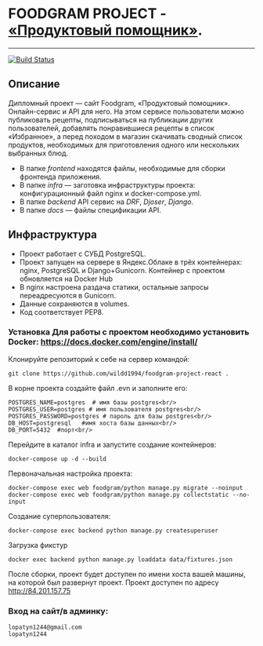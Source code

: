 # FOODGRAM PROJECT - [«Продуктовый помощник»](http://84.201.157.75/signin).
____
[![Build Status](https://travis-ci.com/h0diush/foodgram-project-react.svg?branch=master)](https://travis-ci.com/h0diush/foodgram-project-react)

## Описание
Дипломный проект — сайт Foodgram, «Продуктовый помощник». Онлайн-сервис и API для него. 
На этом сервисе пользователи можно публиковать рецепты, подписываться на публикации других пользователей,
добавлять понравившиеся рецепты в список «Избранное», а перед походом в магазин 
скачивать сводный список продуктов, необходимых для приготовления одного или нескольких выбранных блюд.

- В папке *frontend* находятся файлы, необходимые для сборки фронтенда приложения.
- В папке *infra* — заготовка инфраструктуры проекта: конфигурационный файл nginx и docker-compose.yml.
- В папке *backend* API сервис на _DRF_, _Djoser_, _Django_.
- В папке *docs* — файлы спецификации API.


## Инфраструктура

- Проект работает с СУБД PostgreSQL.
- Проект запущен на сервере в Яндекс.Облаке в трёх контейнерах: nginx, PostgreSQL и Django+Gunicorn. Контейнер с проектом обновляется на Docker Hub
- В nginx настроена раздача статики, остальные запросы переадресуются в Gunicorn.
- Данные сохраняются в volumes.
- Код соответствует PEP8.


### Установка Для работы с проектом необходимо установить Docker: https://docs.docker.com/engine/install/

Клонируйте репозиторий к себе на сервер командой:
```
git clone https://github.com/wildd1994/foodgram-project-react .
```
В корне проекта создайте файл .evn и заполните его:
```
POSTGRES_NAME=postgres  # имя базы postgres<br/>
POSTGRES_USER=postgres # имя пользователя postgres<br/>
POSTGRES_PASSWORD=postgres # пароль для базы postgres<br/>
DB_HOST=postgresql   #имя хоста базы данных<br/>
DB_PORT=5432  #порт<br/>
```
Перейдите в каталог infra и запустите создание контейнеров:
```
docker-compose up -d --build
```
Первоначальная настройка проекта:
```
docker-compose exec web foodgram/python manage.py migrate --noinput
docker-compose exec web foodgram/python manage.py collectstatic --no-input
```
Создание суперпользователя:
```
docker-compose exec backend python manage.py createsuperuser
```
Загрузка фикстур
```
docker exec backend python manage.py loaddata data/fixtures.json
```
После сборки, проект будет доступен по имени хоста вашей машины, на которой был развернут проект.
Проект доступен по адресу http://84.201.157.75
### Вход на сайт/в админку:
```
lopatyn1244@gmail.com
lopatyn1244
```
